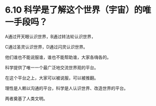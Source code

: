 # 6.10 科学是了解这个世界（宇宙）的唯一手段吗？

A通过开天眼认识世界，B通过转法轮认识世界，

C通过圣灵认识世界，D通过闪灵认识世界。

他们谁也不能说服谁，谁也不能帮助谁，大家各嗨各的。

科学提供了唯一一个最广泛地交流世界观的平台。

在这个平台之上，大家可以被说服，可以被推翻。

理性是人赖以沟通的平台，科学是人认识世界、改造世界的平台。

两者奠基了人类文明。

